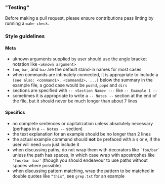 
### "Testing"
Before making a pull request, please ensure contributions pass
linting by running a `make check`.

### Style guidelines
#### Meta
- uknown arguments supplied by user should use the angle bracket
notation like `<uknown argument>`
- `foo`, `bar`, and `baz` are the default stand-in names for most
cases
- when commands are intimately connected, it is appropriate to include
a `(see also: <command1>, <command2>, ...)` below the summary in the
example file; a good case would be `pushd`, `popd` and `dirs` 
- sections are specified with `-- <Section Name> ---` like
`-- Example 1 --`
- sometimes it is appropriate to write a `-- Notes --` section at the
end of the file, but it should never be much longer than about 7 lines

#### Specifics
- no complete sentences or capitalization unless absolutely necessary
(perhaps in a `-- Notes --` section)
- the text explanation for an example should be no longer than 2 lines
- the actual example command should **not** be prefaced with a `$` or
`#`, if the user will need `sudo` just include it
- when discussing paths, do not wrap them with decorators like
`` `foo/bar` `` unless the path has spaces, in which case wrap with
apostrophes like `'foo/bar baz'` (though you should endeavour to use
paths without spaces where possible)
- when discussing pattern matching, wrap the pattern to be matched
in double quotes like `"this"`, see `grep.txt` for an example

